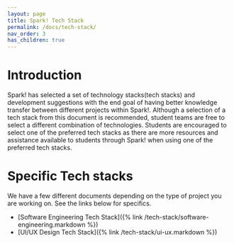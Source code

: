 ```yaml
---
layout: page
title: Spark! Tech Stack 
permalink: /docs/tech-stack/
nav_order: 3
has_children: true
---
```

# Introduction
Spark! has selected a set of technology stacks(tech stacks) and development suggestions with the end goal of having better knowledge transfer between different projects within Spark!. Although a selection of a tech stack from this document is recommended, student teams are free to select a different combination of technologies. Students are encouraged to select one of the preferred tech stacks as there are more resources and assistance available to students through Spark! when using one of the preferred tech stacks. 

# Specific Tech stacks
We have a few different documents depending on the type of project you are working on. See the links below for specifics.

- [Software Engineering Tech Stack]({% link /tech-stack/software-engineering.markdown %})
- [UI/UX Design Tech Stack]({% link /tech-stack/ui-ux.markdown %})

